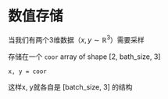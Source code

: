 # 数值存储



当我们有两个3维数据（$x, y \sim \mathbb{R}^3$）需要采样

存储在一个 `coor` array of shape [2, bath_size, 3]

```
x, y = coor
```

这样x, y就各自是 [batch_size, 3] 的结构





